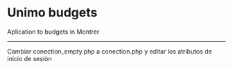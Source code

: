 # Unimo budgets
Aplication to budgets in Montrer

****
Cambiar conection_empty.php a conection.php y editar los atributos de inicio de sesión
